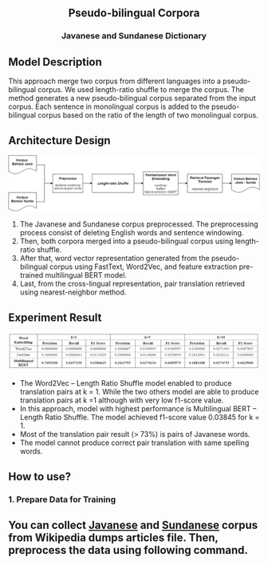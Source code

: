 <p align="center">
  <h2 align="center">Pseudo-bilingual Corpora</h2>
  <h3 align="center">Javanese and Sundanese Dictionary</h3>
</p>

## Model Description
<p>This approach merge two corpus from different languages into a pseudo-bilingual corpus. We used length-ratio shuffle to merge the corpus. The method generates a new pseudo-bilingual corpus separated from the input corpus. Each sentence in monolingual corpus is added to the pseudo-bilingual corpus based on the ratio of the length of two monolingual corpus.</p>

## Architecture Design
<p align="center">
    <img src="contents/pseudo-bilingual corpora fix.png" alt="Model Architecture" height="auto">
</p>

1. The Javanese and Sundanese corpus preprocessed. The preprocessing process consist of deleting English words and sentence windowing. 
2. Then, both corpora merged into a pseudo-bilingual corpus using length-ratio shuffle. 
3. After that, word vector representation generated from the pseudo-bilingual corpus using FastText, Word2Vec, and feature extraction pre-trained multilingual BERT model. 
4. Last, from the cross-lingual representation, pair translation retrieved using nearest-neighbor method.
## Experiment Result

<p align="center">
    <img src="contents/experiment-result.PNG" alt="Model Architecture" height="auto">
</p>

- The Word2Vec – Length Ratio Shuffle model enabled to produce translation pairs at k = 1. While the two others model are able to produce translation pairs at k =1 although with very low f1-score value.
- In this approach, model with highest performance is Multilingual BERT – Length Ratio Shuffle. The model achieved f1-score value 0.03845 for k = 1.
- Most of the translation pair result (> 73%) is pairs of Javanese words.
- The model cannot produce correct pair translation with same spelling words.

## How to use?
### 1. Prepare Data for Training
You can collect [Javanese](https://dumps.wikimedia.org/suwiki/latest/suwiki-latest-pages-articles.xml.bz2) and [Sundanese](https://dumps.wikimedia.org/jvwiki/latest/jvwiki-latest-pages-articles.xml.bz2) corpus from Wikipedia dumps articles file. Then, preprocess the data using following command.
- 
